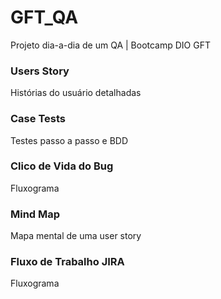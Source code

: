 # GFT_QA
Projeto dia-a-dia de um QA | Bootcamp DIO GFT 

 <h3>Users Story</h3>


Histórias do usuário detalhadas

<h3>Case Tests</h3>

Testes passo a passo e BDD

<h3>Clico de Vida do Bug</h3>

Fluxograma

<h3>Mind Map</h3>

Mapa mental de uma user story

<h3>Fluxo de Trabalho JIRA</h3>

Fluxograma 
